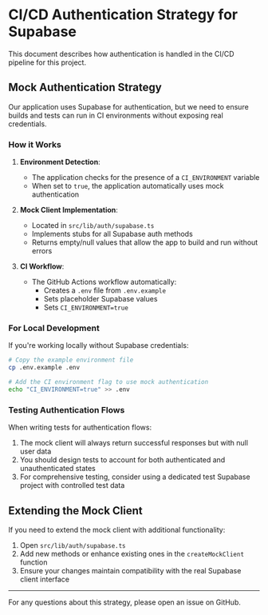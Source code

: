 # CI/CD Authentication Strategy for Supabase

This document describes how authentication is handled in the CI/CD pipeline for this project.

## Mock Authentication Strategy

Our application uses Supabase for authentication, but we need to ensure builds and tests can run in CI environments without exposing real credentials.

### How it Works

1. **Environment Detection**: 
   - The application checks for the presence of a `CI_ENVIRONMENT` variable
   - When set to `true`, the application automatically uses mock authentication

2. **Mock Client Implementation**:
   - Located in `src/lib/auth/supabase.ts`
   - Implements stubs for all Supabase auth methods
   - Returns empty/null values that allow the app to build and run without errors

3. **CI Workflow**:
   - The GitHub Actions workflow automatically:
     - Creates a `.env` file from `.env.example`
     - Sets placeholder Supabase values
     - Sets `CI_ENVIRONMENT=true`

### For Local Development

If you're working locally without Supabase credentials:

```bash
# Copy the example environment file
cp .env.example .env

# Add the CI environment flag to use mock authentication
echo "CI_ENVIRONMENT=true" >> .env
```

### Testing Authentication Flows

When writing tests for authentication flows:

1. The mock client will always return successful responses but with null user data
2. You should design tests to account for both authenticated and unauthenticated states
3. For comprehensive testing, consider using a dedicated test Supabase project with controlled test data

## Extending the Mock Client

If you need to extend the mock client with additional functionality:

1. Open `src/lib/auth/supabase.ts`
2. Add new methods or enhance existing ones in the `createMockClient` function
3. Ensure your changes maintain compatibility with the real Supabase client interface

---

For any questions about this strategy, please open an issue on GitHub. 